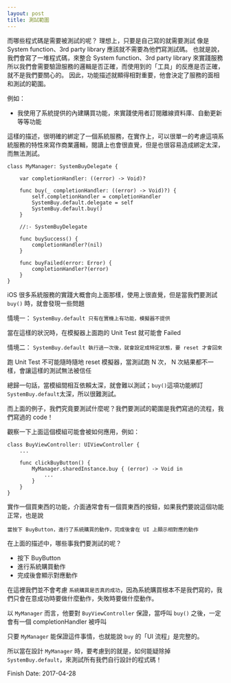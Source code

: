 ```yaml
---
layout: post
title: 測試範圍
---
```


而哪些程式碼是需要被測試的呢？
理想上，只要是自己寫的就需要測試
像是 System function、3rd party library 應該就不需要為他們寫測試碼。
也就是說，我們會寫了一堆程式碼，來整合 System function、3rd party library 來實踐服務
所以我們會需要驗證服務的邏輯是否正確，而使用到的「工具」的反應是否正確，就不是我們要關心的。
因此，功能描述就顯得相對重要，他會決定了服務的面相和測試的範圍。

例如：

- 我使用了系統提供的內建購買功能，來實踐使用者訂閱離線資料庫、自動更新等等功能

這樣的描述，很明確的綁定了一個系統服務，在實作上，可以很單一的考慮這項系統服務的特性來寫作商業邏輯，閱讀上也會很直覺，但是也很容易造成綁定太深，而無法測試。

```
class MyManager: SystemBuyDelegate {
    
    var completionHandler: ((error) -> Void)?

    func buy(_ completionHandler: ((error) -> Void)?) {
        self.completionHandler = completionHandler
        SystemBuy.default.delegate = self
        SystemBuy.default.buy()
    }

    //:- SystemBuyDelegate

    func buySuccess() {
        completionHandler?(nil)
    }

    func buyFailed(error: Error) {
        completionHandler?(error)
    }
}
```

iOS 很多系統服務的實踐大概會向上面那樣，使用上很直覺，但是當我們要測試 `buy()` 時，就會發現一些問題

情境一： `SystemBuy.default 只有在實機上有功能，模擬器不提供`

當在這樣的狀況時，在模擬器上面跑的 Unit Test 就可能會 Failed

情境二： `SystemBuy.default 執行過一次後，就會設定成特定狀態，要 reset 才會回來`

跑 Unit Test 不可能隨時隨地 reset 模擬器，當測試跑 N 次， N 次結果都不一樣，會讓這樣的測試無法被信任

總歸一句話，當模組間相互依賴太深，就會難以測試；`buy()`這項功能綁訂`SystemBuy.default`太深，所以很難測試。


而上面的例子，我們究竟要測試什麼呢？我們要測試的範圍是我們寫過的流程，我們寫過的 code！

觀察一下上面這個模組可能會被如何應用，例如：

```
class BuyViewController: UIViewController {
    ...

    func clickBuyButton() {
        MyManager.sharedInstance.buy { (error) -> Void in
            ...
        }
    }
}

```
實作一個買東西的功能，介面通常會有一個買東西的按鈕，如果我們要說這個功能正常，也是說

`當按下 BuyButton，進行了系統購買的動作，完成後會在 UI 上顯示相對應的動作`

在上面的描述中，哪些事我們要測試的呢？

- 按下 BuyButton 
- 進行系統購買動作
- 完成後會顯示對應動作

在這裡我們並不會考慮 `系統購買是否真的成功`，因為系統購買根本不是我們寫的，我們只會在意成功時要做什麼動作，失敗時要做什麼動作。

以 `MyManager` 而言，他要對 `BuyViewController` 保證，當呼叫 `buy()` 之後，一定會有一個 completionHandler 被呼叫

只要 `MyManager` 能保證這件事情，也就能說 `buy` 的「UI 流程」是完整的。

所以當在設計 `MyManager` 時，要考慮到的就是，如何能疑除掉 `SystemBuy.default`，來測試所有我們自行設計的程式碼！

Finish Date: 2017-04-28

